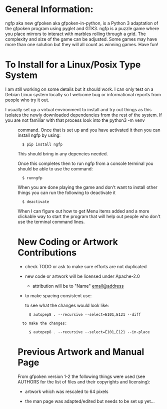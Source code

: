 

# General Information:

ngfp aka new gfpoken aka gfpoken-in-python, is a Python 3 adaptation of the gfpoken program using pyglet and GTK3.  ngfp is a puzzle game where you place mirrors to interact with marbles rolling through a grid.  The complexity and size of the game can be adjusted.  Some games may have more than one solution but they will all count as winning games.  Have fun!


# To Install for a Linux/Posix Type System

  I am still working on some details but it should work.  I can only test on a Debian Linux system locally so I welcome bug or informational reports from people who try it out.

  I usually set up a virtual environment to install and try out things as this isolates the newly downloaded dependencies from the rest of the system.  If you are not familiar with that process look into the python3 -m venv <dir> command.  Once that is set up and you have activated it then you can install ngfp by using: 

```shell
  $ pip install ngfp
```

  This should bring in any depencies needed.

  Once this completes then to run ngfp from a console terminal you should be able to use the command:

```shell
  $ runngfp
```

  When you are done playing the game and don't want to install other things you can run the following to deactivate it

```shell
  $ deactivate
```

  When I can figure out how to get Menu items added and a more clickable way to start the program that will help out people who don't use the terminal command lines.


# New Coding or Artwork Contributions

  - check TODO or ask to make sure efforts are not duplicated

  - new code or artwork will be licensed under Apache-2.0
    - attribution will be to "Name" <email@address>

  - to make spacing consistent use:

      to see what the changes would look like:

```shell
     $ autopep8 . --recursive --select=E101,E121 --diff
```

      to make the changes:

```shell
     $ autopep8 . --recursive --select=E101,E121 --in-place
```


# Previous Artwork and Manual Page

  From gfpoken version 1-2 the following things were used (see AUTHORS for the list of files and their copyrights and licensing):

  - artwork which was rescaled to 64 pixels

  - the man page was adapted/edited but needs to be set up yet...


